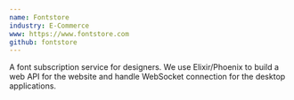 ```yaml
---
name: Fontstore
industry: E-Commerce
www: https://www.fontstore.com
github: fontstore
---
```

A font subscription service for designers. We use Elixir/Phoenix to build a web API for the website and handle WebSocket connection for the desktop applications.
